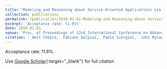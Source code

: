 ```yaml
---
title: "Modeling and Reasoning about Service-Oriented Applications via Goals and Commitments"
collection: publications
permalink: /publication/2010-01-01-Modeling-and-Reasoning-about-Service-Oriented-Applications-via-Goals-and-Commitments
excerpt: 'Acceptance rate: 11.8\%'
date: 2010-01-01
venue: 'Proc. of Proceedings of 22nd International Conference on Advanced Information Systems Engineering (CAiSE&apos;10)'
citation: ' Amit Chopra,  Fabiano Dalpiaz,  Paolo Giorgini,  John Mylopoulos, &quot;Modeling and Reasoning about Service-Oriented Applications via Goals and Commitments.&quot; Proc. of Proceedings of 22nd International Conference on Advanced Information Systems Engineering (CAiSE&amp;apos;10), 2010.'
---
```

Acceptance rate: 11.8\%

Use [Google Scholar](https://scholar.google.com/scholar?q=Modeling+and+Reasoning+about+Service+Oriented+Applications+via+Goals+and+Commitments){:target="_blank"} for full citation